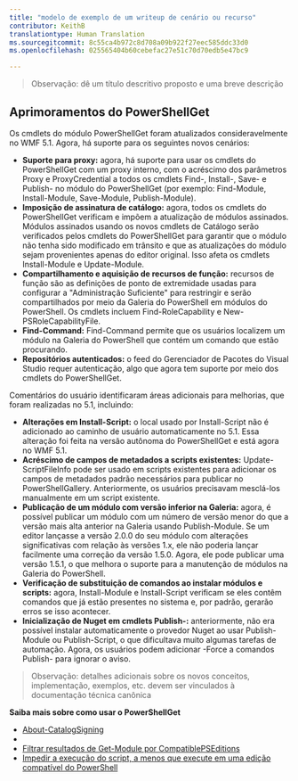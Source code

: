 ```yaml
---
title: "modelo de exemplo de um writeup de cenário ou recurso"
contributor: KeithB
translationtype: Human Translation
ms.sourcegitcommit: 8c55ca4b972c8d708a09b922f27eec585ddc33d0
ms.openlocfilehash: 025565404b60cebefac27e51c70d70edb5e47bc9

---
```


>Observação: dê um título descritivo proposto e uma breve descrição

## Aprimoramentos do PowerShellGet ##
Os cmdlets do módulo PowerShellGet foram atualizados consideravelmente no WMF 5.1. Agora, há suporte para os seguintes novos cenários:

- **Suporte para proxy:** agora, há suporte para usar os cmdlets do PowerShellGet com um proxy interno, com o acréscimo dos parâmetros Proxy e ProxyCredential a todos os cmdlets Find-, Install-, Save- e Publish- no módulo do PowerShellGet (por exemplo: Find-Module, Install-Module, Save-Module, Publish-Module). 
- **Imposição de assinatura de catálogo:** agora, todos os cmdlets do PowerShellGet verificam e impõem a atualização de módulos assinados. Módulos assinados usando os novos cmdlets de Catálogo serão verificados pelos cmdlets do PowerShellGet para garantir que o módulo não tenha sido modificado em trânsito e que as atualizações do módulo sejam provenientes apenas do editor original. Isso afeta os cmdlets Install-Module e Update-Module. 
- **Compartilhamento e aquisição de recursos de função:** recursos de função são as definições de ponto de extremidade usadas para configurar a "Administração Suficiente" para restringir e serão compartilhados por meio da Galeria do PowerShell em módulos do PowerShell. Os cmdlets incluem Find-RoleCapability e New-PSRoleCapabilityFile. 
- **Find-Command:** Find-Command permite que os usuários localizem um módulo na Galeria do PowerShell que contém um comando que estão procurando. 
- **Repositórios autenticados:** o feed do Gerenciador de Pacotes do Visual Studio requer autenticação, algo que agora tem suporte por meio dos cmdlets do PowerShellGet.

Comentários do usuário identificaram áreas adicionais para melhorias, que foram realizadas no 5.1, incluindo:

- **Alterações em Install-Script:** o local usado por Install-Script não é adicionado ao caminho de usuário automaticamente no 5.1. Essa alteração foi feita na versão autônoma do PowerShellGet e está agora no WMF 5.1.
- **Acréscimo de campos de metadados a scripts existentes:** Update-ScriptFileInfo pode ser usado em scripts existentes para adicionar os campos de metadados padrão necessários para publicar no PowerShellGallery. Anteriormente, os usuários precisavam mesclá-los manualmente em um script existente.
- **Publicação de um módulo com versão inferior na Galeria:** agora, é possível publicar um módulo com um número de versão menor do que a versão mais alta anterior na Galeria usando Publish-Module. Se um editor lançasse a versão 2.0.0 do seu módulo com alterações significativas com relação às versões 1.x, ele não poderia lançar facilmente uma correção da versão 1.5.0. Agora, ele pode publicar uma versão 1.5.1, o que melhora o suporte para a manutenção de módulos na Galeria do PowerShell. 
- **Verificação de substituição de comandos ao instalar módulos e scripts:** agora, Install-Module e Install-Script verificam se eles contêm comandos que já estão presentes no sistema e, por padrão, gerarão erros se isso acontecer. 
- **Inicialização de Nuget em cmdlets Publish-:** anteriormente, não era possível instalar automaticamente o provedor Nuget ao usar Publish-Module ou Publish-Script, o que dificultava muito algumas tarefas de automação. Agora, os usuários podem adicionar -Force a comandos Publish- para ignorar o aviso. 

>Observação: detalhes adicionais sobre os novos conceitos, implementação, exemplos, etc. devem ser vinculados à documentação técnica canônica

**Saiba mais sobre como usar o PowerShellGet**
- [About-CatalogSigning]()
- []()
- [Filtrar resultados de Get-Module por CompatiblePSEditions]()
- [Impedir a execução do script, a menos que execute em uma edição compatível do PowerShell]()






<!--HONumber=Aug16_HO3-->


